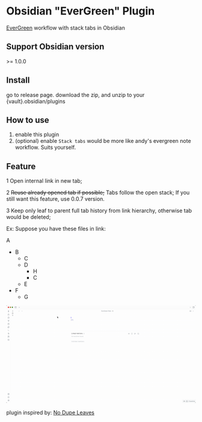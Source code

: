# Obsidian "EverGreen" Plugin



[EverGreen](https://notes.andymatuschak.org/) workflow with stack tabs in Obsidian 



## Support Obsidian version

\>= 1.0.0



## Install
go to release page.
download the zip, and unzip to your {vault}.obsidian/plugins



## How to use

1. enable this plugin 
2. (optional) enable `Stack tabs` would be more like andy's evergreen note workflow. Suits yourself.

## Feature

1 Open internal link in new tab;

2 ~~Reuse already opened tab if possible;~~  Tabs follow the open stack; If you still want this feature, use 0.0.7 version.

3 Keep only leaf to parent full tab history from link hierarchy, otherwise tab would be deleted;

Ex: Suppose you have these files in link:

A
  - B
    - C
    - D
      - H
      - C
    - E
  - F
    - G

![demo](./images/demo.gif)





 

plugin inspired by: [No Dupe Leaves](https://github.com/scambier/obsidian-no-dupe-leaves)

 



